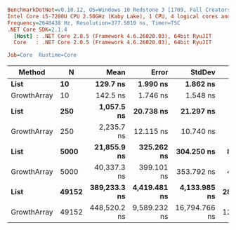 ``` ini

BenchmarkDotNet=v0.10.12, OS=Windows 10 Redstone 3 [1709, Fall Creators Update] (10.0.16299.125)
Intel Core i5-7200U CPU 2.50GHz (Kaby Lake), 1 CPU, 4 logical cores and 2 physical cores
Frequency=2648438 Hz, Resolution=377.5810 ns, Timer=TSC
.NET Core SDK=2.1.4
  [Host] : .NET Core 2.0.5 (Framework 4.6.26020.03), 64bit RyuJIT
  Core   : .NET Core 2.0.5 (Framework 4.6.26020.03), 64bit RyuJIT

Job=Core  Runtime=Core  

```
|      Method |     N |         Mean |        Error |        StdDev |    Gen 0 |    Gen 1 |    Gen 2 | Allocated |
|------------ |------ |-------------:|-------------:|--------------:|---------:|---------:|---------:|----------:|
|        **List** |    **10** |     **129.7 ns** |     **1.990 ns** |      **1.862 ns** |   **0.2134** |        **-** |        **-** |     **336 B** |
| GrowthArray |    10 |     142.5 ns |     1.746 ns |      1.548 ns |   0.1779 |        - |        - |     280 B |
|        **List** |   **250** |   **1,057.5 ns** |    **20.738 ns** |     **21.297 ns** |   **2.7122** |        **-** |        **-** |    **4272 B** |
| GrowthArray |   250 |   2,235.7 ns |    12.115 ns |     10.740 ns |   1.5144 |        - |        - |    2384 B |
|        **List** |  **5000** |  **21,855.9 ns** |   **325.262 ns** |    **304.250 ns** |  **83.3130** |        **-** |        **-** |  **131368 B** |
| GrowthArray |  5000 |  40,337.3 ns |   399.101 ns |    353.792 ns |  41.6260 |        - |        - |   66144 B |
|        **List** | **49152** | **389,233.3 ns** | **4,419.481 ns** |  **4,133.985 ns** | **285.6445** | **285.6445** | **285.6445** | **1048944 B** |
| GrowthArray | 49152 | 448,520.2 ns | 9,589.232 ns | 16,794.766 ns | 124.5117 | 124.5117 | 124.5117 |  524968 B |
